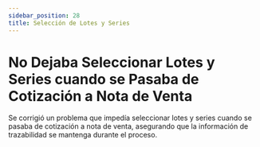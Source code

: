 ```yaml
---
sidebar_position: 28
title: Selección de Lotes y Series
---
```


# No Dejaba Seleccionar Lotes y Series cuando se Pasaba de Cotización a Nota de Venta

Se corrigió un problema que impedía seleccionar lotes y series cuando se pasaba de cotización a nota de venta, asegurando que la información de trazabilidad se mantenga durante el proceso.

